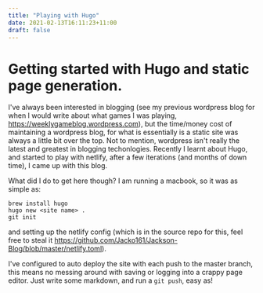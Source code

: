 ```yaml
---
title: "Playing with Hugo"
date: 2021-02-13T16:11:23+11:00
draft: false
---
```


# Getting started with Hugo and static page generation.

I've always been interested in blogging (see my previous wordpress blog for when I would write about what games I was playing, https://weeklygameblog.wordpress.com), but the time/money cost of maintaining a wordpress blog, for what is essentially is a static site was always a little bit over the top. Not to mention, wordpress isn't really the latest and greatest in blogging techonlogies. Recently I learnt about Hugo, and started to play with netlify, after a few iterations (and months of down time), I came up with this blog.

What did I do to get here though? I am running a macbook, so it was as simple as: 

```shell
brew install hugo
hugo new <site name> .
git init
```

and setting up the netlify config (which is in the source repo for this, feel free to steal it https://github.com/Jacko161/Jackson-Blog/blob/master/netlify.toml).

I've configured to auto deploy the site with each push to the master branch, this means no messing around with saving or logging into a crappy page editor. Just write some markdown, and run a  `git push`, easy as!
